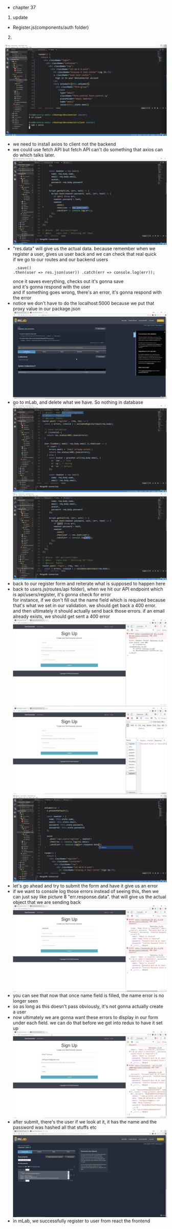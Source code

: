 - chapter 37
1. update
- Register.js(components/auth folder)

2.
![](images/testing-registration-with-our-form-no-redux-yet-1.png)
- we need to install axios to client not the backend
- we could use fetch API but fetch API can't do something that axios can do which talks later.
![](images/testing-registration-with-our-form-no-redux-yet-2.png)
- "res.data" will give us the actual data. because remember when we register a user, gives us user back and we can check that real quick
</br> if we go to our routes and our backend users
<code><pre>
           .save()
           .then(user => res.json(user))
           .catch(err => console.log(err));
</pre></code>
once it saves everything, checks out it's gonna save</br>
and it's gonna respond with the user</br>
and if something goes wrong, there's an error, it's gonna respond with the error
- notice we don't have to do the localhost:5000 because we put that proxy value in our package.json
![](images/testing-registration-with-our-form-no-redux-yet-3.png)
- go to mLab, and delete what we have. So nothing in database
![](images/testing-registration-with-our-form-no-redux-yet-4.png)
![](images/testing-registration-with-our-form-no-redux-yet-5.png)
- back to our register form and reiterate what is supposed to happen here
- back to users.js(routes/api folder), when we hit our API endpoint which is api/users/register, it's gonna check for error</br>
for instance, if we don't fill out the name field which is required because that's what we set in our validation. we should get back a 400 error.</br>
and then ultimately it should actually send back those errors. if an email already exists, we should get sent a 400 error
![](images/testing-registration-with-our-form-no-redux-yet-6.png)
![](images/testing-registration-with-our-form-no-redux-yet-7.png)
![](images/testing-registration-with-our-form-no-redux-yet-8.png)
- let's go ahead and try to submit the form and have it give us an error
- if we want to console log those errors instead of seeing this, then we can just say like picture 8 "err.response.data". that will give us the actual object that we are sending back
![](images/testing-registration-with-our-form-no-redux-yet-9.png)
- you can see that now that once name field is filled, the name error is no longer seen
- so as long as this doesn't pass obviously, it's not gonna actually create a user
- now ultimately we are gonna want these errors to display in our form under each field. we can do that before we get into redux to have it set up
![](images/testing-registration-with-our-form-no-redux-yet-10.png)
- after submit, there's the user if we look at it, it has the name and the password was hashed all that stuffs etc
![](images/testing-registration-with-our-form-no-redux-yet-11.png)
- in mLab, we successfully register to user from react the frontend
